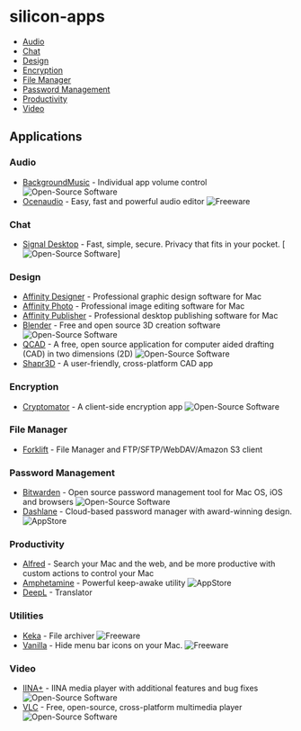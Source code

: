 # silicon-apps
 
- [Audio](#audio)
- [Chat](#chat)
- [Design](#design)
- [Encryption](#encryption)
- [File Manager](#filemanager)
- [Password Management](#password)
- [Productivity](#productivity)
- [Video](#video)

## Applications

### Audio

* [BackgroundMusic](https://github.com/kyleneideck/BackgroundMusic/releases) - Individual app volume control ![Open-Source Software][OSS Icon]
* [Ocenaudio](https://www.ocenaudio.com) - Easy, fast and powerful audio editor ![Freeware][Freeware Icon]

### Chat
* [Signal Desktop](https://signal.org/download/) - Fast, simple, secure. Privacy that fits in your pocket. [![Open-Source Software][OSS Icon]]

### Design
* [Affinity Designer](https://affinity.serif.com/en-us/designer/) - Professional graphic design software for Mac
* [Affinity Photo](https://affinity.serif.com/en-us/photo/) - Professional image editing software for Mac
* [Affinity Publisher](https://affinity.serif.com/en-us/publisher/) - Professional desktop publishing software for Mac
* [Blender](https://www.blender.org) - Free and open source 3D creation software ![Open-Source Software][OSS Icon]
* [QCAD](https://qcad.org) - A free, open source application for computer aided drafting (CAD) in two dimensions (2D) ![Open-Source Software][OSS Icon]
* [Shapr3D](https://www.shapr3d.com) - A user-friendly, cross-platform CAD app

### Encryption
* [Cryptomator](https://cryptomator.org) - A client-side encryption app ![Open-Source Software][OSS Icon]

### File Manager
* [Forklift](https://binarynights.com) - File Manager and FTP/SFTP/WebDAV/Amazon S3 client

### Password Management
* [Bitwarden](https://bitwarden.com) - Open source password management tool for Mac OS, iOS and browsers ![Open-Source Software][OSS Icon]
* [Dashlane](https://www.dashlane.com) - Cloud-based password manager with award-winning design. ![AppStore][Appstore Icon]

### Productivity
* [Alfred](https://www.alfredapp.com) - Search your Mac and the web, and be more productive with custom actions to control your Mac
* [Amphetamine](https://apps.apple.com/app/amphetamine/id937984704) - Powerful keep-awake utility ![AppStore][AppStore Icon]
* [DeepL](https://www.deepl.com/en/app/) - Translator


### Utilities
* [Keka](https://keka.io) - File archiver ![Freeware][Freeware Icon]
* [Vanilla](http://vanilla.matthewpalmer.net) - Hide menu bar icons on your Mac. ![Freeware][Freeware Icon]

### Video

* [IINA+](https://github.com/iina-plus) - IINA media player with additional features and bug fixes ![Open-Source Software][OSS Icon]
* [VLC](https://videolan.org) - Free, open-source, cross-platform multimedia player ![Open-Source Software][OSS Icon]

[Appstore Icon]: https://raw.githubusercontent.com/nagyfranky/silicon-apps/85cd5c11cadb7a32ad427341b1a748834f70f218/media/appstore.svg
[OSS Icon]: https://raw.githubusercontent.com/nagyfranky/silicon-apps/85cd5c11cadb7a32ad427341b1a748834f70f218/media/oss.svg
[Freeware Icon]: https://raw.githubusercontent.com/nagyfranky/silicon-apps/85cd5c11cadb7a32ad427341b1a748834f70f218/media/freeware.svg